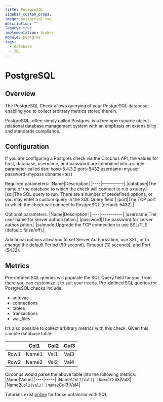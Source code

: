 ```yaml
---
title: PostgreSQL
sidebar_custom_props:
image: postgresql.svg
description: ""
legacy: true
implementation: broker
module: postgres
tags:
  - database
  - SQL
---
```


# PostgreSQL

## Overview

The PostgreSQL Check allows querying of your PostgreSQL database, enabling you to collect arbitrary metrics stored therein.

PostgreSQL, often simply called Postgres, is a free open source object-relational database management system with an emphasis on extensibility and standards compliance.

## Configuration

If you are configuring a Postgres check via the Circonus API, the values for host, database, username, and password are combined into a single parameter called dsn: host=5.4.3.2 port=5432 username=myuser password=mypass dbname=test

Required parameters:
|Name|Description|
|----|-----------|
|database|The name of the database to which the check will connect to run a query.|
|sql|The SQL query to run. There are a number of predefined options, or you may enter a custom query in the SQL Query field.|
|port|The TCP port to which the check will connect to PostgreSQL (default: 5432).|

Optional parameters:
|Name|Description|
|----|-----------|
|username|The user name for server authorization.|
|password|The password for server authorization.|
|sslmode|Upgrade the TCP connection to use SSL/TLS (default: false/off).|

Additional options allow you to set Server Authorization, use SSL, or to change the default Period (60 second), Timeout (10 seconds), and Port (5432).

## Metrics

Pre-defined SQL queries will populate the SQL Query field for you, from there you can customize it to suit your needs. Pre-defined SQL queries for PostgreSQL checks include:

- autovac
- connections
- tables
- transactions
- wal_files

It’s also possible to collect arbitrary metrics with this check. Given this sample database table:

|      | Col1  | Col2 | Col3 |
| ---- | ----- | ---- | ---- |
| Row1 | Name1 | Val1 | Val3 |
| Row2 | Name2 | Val2 | Val4 |

Circonus would parse the above table into the following metrics:
|Name|Value|
|----|-----|
|Name1`Col2|Val1|
|Name1`Col3|Val3|
|Name2`Col2|Val2|
|Name2`Col3|Val4|

Tutorials exist [online](http://www.w3schools.com/sql/default.asp) for those unfamiliar with SQL.
